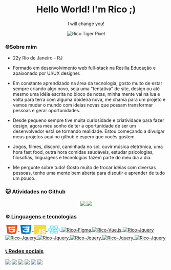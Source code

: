 <h1 align="center">Hello World! I'm Rico ;)</h1>
<p align="center">I will change you!</p>

<div align="center">
<img alt="Rico Tiger Pixel" height="150" src="https://media0.giphy.com/media/IKOAHNRFDHK3QSsokJ/200w.webp?cid=ecf05e47mihvx191ym6p4pffumjk8zmk1riz5z8ws6iv4h63&rid=200w.webp&ct=s">
</div>

<h3> 🌐Sobre mim</h1>
<div>

- 22y Rio de Janeiro - RJ
  
- Formado em desenvolvimento web full-stack na Resilia Educação e apaixonado por UI/UX designer.
  
- Em constante aprendizado na área da tecnologia, gosto muito de estar sempre criando algo novo, seja uma "tentativa" de site, design ou até mesmo uma idéia escrita no bloco de notas, minha mente vai na lua e volta para terra com alguma doideira nova, me chama para um projeto e vamos mudar o mundo com ideias novas que possam transformar pessoas e gerar oportunidades.

- Desde pequeno sempre tive muita curiosidade e criatividade para fazer design, agora meu sonho de ter a oportunidade de ser um desenvolvedor está se tornando realidade. Estou começando a divulgar meus projetos aqui no github e espero que vocês gostem. 

- Jogos, filmes, discord, caminhada no sol, ouvir música eletrônica, uma hora fast food, outra hora comidas saudáveis, estudar psicologias, filosofias, linguagens e tecnologias fazem parte do meu dia a dia.
  
- Me pergunte sobre tudo! Gosto muito de trocar idéias com diversas pessoas, tenho uma mente bem aberta para discutir e aprender de tudo um pouco.
</div>

<h3> 🐱 Atividades no Github</h3>
<div align="center">
  <a href="https://github.com/enricomartins018">
  <img align="center" height="150" src="https://github-readme-stats.vercel.app/api?username=enricomartins018&show_icons=true&theme=dark&include_all_commits=true&count_private=true"/>
  <img align="center" height="150" src="https://github-readme-stats.vercel.app/api/top-langs/?username=enricomartins018&layout=compact&langs_count=7&theme=dark"/>
</div>

<h3>⚙️ Linguagens e tecnologias</h3>
<div>
 <img align="center" alt="Rico-HTML" height="30" width="40" src="https://raw.githubusercontent.com/devicons/devicon/master/icons/html5/html5-original.svg">
  <img align="center" alt="Rico-CSS" height="30" width="40" src="https://raw.githubusercontent.com/devicons/devicon/master/icons/css3/css3-original.svg">
  <img align="center" alt="Rico-Js" height="30" width="40" src="https://raw.githubusercontent.com/devicons/devicon/master/icons/javascript/javascript-plain.svg">
  <img align="center" alt="Rico-React" height="30" width="40" src="https://raw.githubusercontent.com/devicons/devicon/master/icons/react/react-original.svg">
  <img align="center" alt="Rico-Figma" height="30" width="40" src="https://cdn.jsdelivr.net/gh/devicons/devicon/icons/figma/figma-original.svg">
  <img align="center" alt="Rico-Vue.js" height="30" width="40" src="https://cdn.jsdelivr.net/gh/devicons/devicon/icons/vuejs/vuejs-original.svg">
  <img align="center" alt="Rico-Jquery" height="30" width="40" src="https://cdn.jsdelivr.net/gh/devicons/devicon/icons/jquery/jquery-original.svg">  
  <img align="center" alt="Rico-Jquery" height="30" width="40" src="https://cdn.jsdelivr.net/gh/devicons/devicon/icons/nodejs/nodejs-original.svg">
  <img align="center" alt="Rico-Jquery" height="30" width="40" src="https://cdn.jsdelivr.net/gh/devicons/devicon/icons/vscode/vscode-original.svg">
  <img align="center" alt="Rico-Jquery" height="30" width="40" src="https://cdn.jsdelivr.net/gh/devicons/devicon/icons/bootstrap/bootstrap-original.svg">
  <img align="center" alt="Rico-Jquery" height="30" width="40" src="https://cdn.jsdelivr.net/gh/devicons/devicon/icons/canva/canva-original.svg">
  <img align="center" alt="Rico-Jquery" height="30" width="40" src="https://cdn.jsdelivr.net/gh/devicons/devicon/icons/photoshop/photoshop-plain.svg" />
</div>

<h3>📞 Redes sociais</h1>

<div>
    <a href="https://github.com/enricomartins018" target="_blank"><img src="https://img.shields.io/badge/GitHub-100000?style=for-the-badge&logo=github&logoColor=white" target="_blank"></a>
    <a href="https://www.linkedin.com/in/enrico-martins018/" target="_blank"><img src="https://img.shields.io/badge/LinkedIn-0077B5?style=for-the-badge&logo=linkedin&logoColor=white" target="_blank"></a>
 	<a href="https://www.codewars.com/users/enricomartins018" target="_blank"><img src="https://img.shields.io/badge/Codewars-B1361E?style=for-the-badge&logo=Codewars&logoColor=white" target="_blank"></a>
    <a href="https://discordapp.com/users/enrico_martins018#2977" target="_blank"><img src="https://img.shields.io/badge/Discord-7289DA?style=for-the-badge&logo=discord&logoColor=white" target="_blank"></a> 
    <a href = "mailto:enrico.martins018@gmail.com"><img src="https://img.shields.io/badge/Gmail-D14836?style=for-the-badge&logo=gmail&logoColor=white" target="_blank"></a>
    <a href="https://api.whatsapp.com/send?phone=5521977081554&text=Ol%c3%a1+enrico%2c+tudo+bem%3f" target="_blank"><img src="https://img.shields.io/badge/WhatsApp-25D366?style=for-the-badge&logo=whatsapp&logoColor=white" target="_blank"></a> 
</div>  
